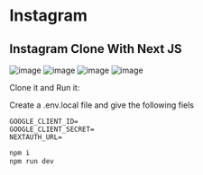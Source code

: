 # Instagram

## Instagram Clone With Next JS

![image](https://user-images.githubusercontent.com/83405769/153866192-98951852-3547-469a-b390-7f26de7d6f94.png)
![image](https://user-images.githubusercontent.com/83405769/153866163-17f3c1ec-ce7f-480b-acf4-846c30dcdafc.png)
![image](https://user-images.githubusercontent.com/83405769/153866230-cc2627ba-f9e0-483a-ab16-7bae3d0a2609.png)
![image](https://user-images.githubusercontent.com/83405769/153866254-3a33594b-d18f-494b-98f2-eb05dbbf917d.png)



Clone it and Run it:

Create a .env.local file and give the following fiels
```
GOOGLE_CLIENT_ID=
GOOGLE_CLIENT_SECRET=
NEXTAUTH_URL=
```

```bash
npm i
npm run dev
```
